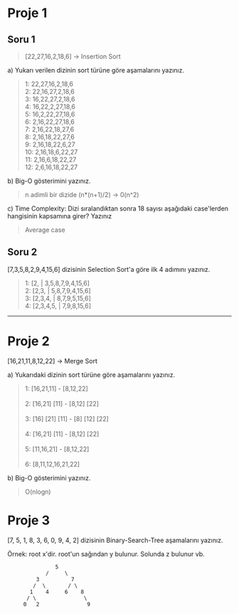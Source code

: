 # Proje 1

## Soru 1
>[22,27,16,2,18,6] -> Insertion Sort

a) Yukarı verilen dizinin sort türüne göre aşamalarını yazınız.

>1: 22,27,16,2,18,6\
2: 22,16,27,2,18,6\
3: 16,22,27,2,18,6\
4: 16,22,2,27,18,6\
5: 16,2,22,27,18,6\
6: 2,16,22,27,18,6\
7: 2,16,22,18,27,6\
8: 2,16,18,22,27,6\
9: 2,16,18,22,6,27\
10: 2,16,18,6,22,27\
11: 2,16,6,18,22,27\
12: 2,6,16,18,22,27

b) Big-O gösterimini yazınız. 

>n adimli bir dizide (n*(n+1)/2) -> 0(n^2)

c) Time Complexity: Dizi sıralandıktan sonra 18 sayısı aşağıdaki case'lerden hangisinin kapsamına girer? Yazınız

>Average case

## Soru 2
[7,3,5,8,2,9,4,15,6] dizisinin Selection Sort'a göre ilk 4 adımını yazınız.

>1: [2, | 3,5,8,7,9,4,15,6]\
2: [2,3, | 5,8,7,9,4,15,6]\
3: [2,3,4, | 8,7,9,5,15,6]\
4: [2,3,4,5, | 7,9,8,15,6]
---

# Proje 2
[16,21,11,8,12,22] -> Merge Sort

a) Yukarıdaki dizinin sort türüne göre aşamalarını yazınız.


>1: [16,21,11]       -            [8,12,22]\
\
2: [16,21]  [11]        -      [8,12]  [22]\
\
3: [16] [21] [11]      -    [8] [12] [22]\
\
4: [16,21] [11]        -     [8,12]  [22]\
\
5: [11,16,21]          -       [8,12,22]\
\
6:          [8,11,12,16,21,22]


b) Big-O gösterimini yazınız.

>O(nlogn)

# Proje 3

[7, 5, 1, 8, 3, 6, 0, 9, 4, 2] dizisinin Binary-Search-Tree aşamalarını yazınız.

Örnek: root x'dir. root'un sağından y bulunur. Solunda z bulunur vb.

                   5
                /     \
             3          7
            /  \       / \
           1    4     6    8
          / \               \
         0   2               9